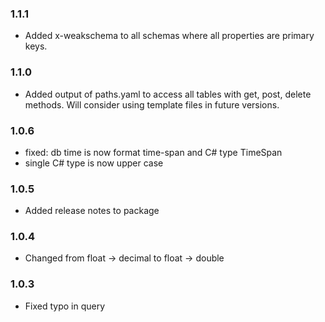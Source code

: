 ### 1.1.1
- Added x-weakschema to all schemas where all properties are primary keys.

### 1.1.0
- Added output of paths.yaml to access all tables with get, post, delete methods. Will consider using template files in future versions.

### 1.0.6
- fixed: db time is now format time-span and C# type TimeSpan
- single C# type is now upper case

### 1.0.5
- Added release notes to package

### 1.0.4
- Changed from float -> decimal to float -> double

### 1.0.3
- Fixed typo in query